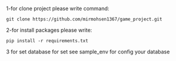 1-for clone project please write command:

    git clone https://github.com/mirmohsen1367/game_project.git

2-for install packages please write:

    pip install -r requirements.txt

3 for set database for set see sample_env for config your database